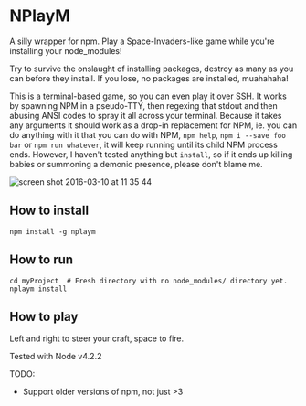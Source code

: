 # NPlayM
A silly wrapper for npm. Play a Space-Invaders-like game while you're installing your node_modules!

Try to survive the onslaught of installing packages, destroy as many as you can before they install. If you lose, no packages are installed, muahahaha!

This is a terminal-based game, so you can even play it over SSH. It works by spawning NPM in a pseudo-TTY, then regexing that stdout and then abusing ANSI codes to spray it all across your terminal. Because it takes any arguments it should work as a drop-in replacement for NPM, ie. you can do anything with it that you can do with NPM, `npm help`, `npm i --save foo bar` or `npm run whatever`, it will keep running until its child NPM process ends. However, I haven't tested anything but `install`, so if it ends up killing babies or summoning a demonic presence, please don't blame me.

![screen shot 2016-03-10 at 11 35 44](https://cloud.githubusercontent.com/assets/7237525/13668378/450a150a-e6b4-11e5-96ef-4edbb5b7b3ba.png)

## How to install
```
npm install -g nplaym
```
## How to run
```
cd myProject  # Fresh directory with no node_modules/ directory yet.
nplaym install
```
## How to play
Left and right to steer your craft, space to fire.

Tested with Node v4.2.2

TODO:
- Support older versions of npm, not just >3
